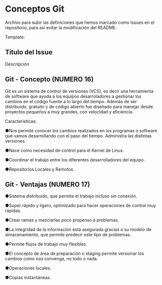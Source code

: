 # Conceptos Git
Archivo para subir las definiciones que hemos marcado como Issues en el repositorio, para así evitar la modificación del README.

Template:
## Título del Issue
Descripción

## Git - Concepto (NUMERO 16)
Git es un sistema de control de versiones (VCS), es decir una herramienta de software que ayuda a los equipos desarroladores a gestionar los cambios en el código fuente a lo largo del tiempo. Además de ser distribuido, gratuito y de código abierto fue diseñado para manejar desde proyectos pequeños a muy grandes, con velocidad y eficiencia.

Características:

●Nos permite conocer los cambios realizados en los programas o software que vamos desarrollando con el paso del tiempo. Administra las distintas versiones.

●Nace como necesidad de control para el Kernel de Linux. 

●Coordinar el trabajo entre los diferentes desarrolladores del equipo.

●Repositorios Locales y Remotos.

## Git - Ventajas (NUMERO 17)
●Sistema distribuido, que permite el trabajo incluso sin conexión.

●Super rápido y ligero, optimizado para hacer operaciones de control muy rápidas.

●Crear ramas y mezclarlas poco propenso a problemas.

●La integridad de la información está asegurada gracias a su modelo de almacenamiento, que permite predecir este tipo de problemas.

●Permite flujos de trabajo muy flexibles.

●El concepto de área de preparación o staging permite versionar los cambios como nos convenga, no todo o nada.

●Operaciones locales.

●Copias instantáneas.
